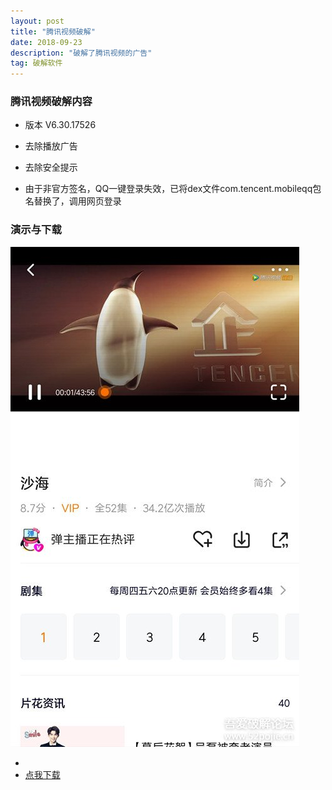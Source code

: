 ```yaml
---
layout: post
title: "腾讯视频破解"
date: 2018-09-23
description: "破解了腾讯视频的广告"
tag: 破解软件
---
```



### 腾讯视频破解内容
* 版本 V6.30.17526

* 去除播放广告
* 去除安全提示
* 由于非官方签名，QQ一键登录失效，已将dex文件com.tencent.mobileqq包名替换了，调用网页登录

### 演示与下载

![](/images/boke/tenxunship/tenxun.jpg)

* 
* [点我下载](https://pan.baidu.com/s/1E51qR2d9zaSrHfrM-cGANg)